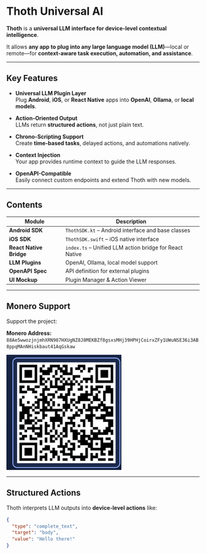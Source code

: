 # Thoth Universal AI

**Thoth** is a **universal LLM interface for device-level contextual intelligence**.

It allows **any app to plug into any large language model (LLM)**—local or remote—for **context-aware task execution, automation, and assistance**.

---

## Key Features

- **Universal LLM Plugin Layer**  
  Plug **Android**, **iOS**, or **React Native** apps into **OpenAI**, **Ollama**, or **local models**.

- **Action-Oriented Output**  
  LLMs return **structured actions**, not just plain text.

- **Chrono-Scripting Support**  
  Create **time-based tasks**, delayed actions, and automations natively.

- **Context Injection**  
  Your app provides runtime context to guide the LLM responses.

- **OpenAPI-Compatible**  
  Easily connect custom endpoints and extend Thoth with new models.

---

## Contents

| Module | Description |
|---|---|
| **Android SDK** | `ThothSDK.kt` – Android interface and base classes |
| **iOS SDK** | `ThothSDK.swift` – iOS native interface |
| **React Native Bridge** | `index.ts` – Unified LLM action bridge for React Native |
| **LLM Plugins** | OpenAI, Ollama, local model support |
| **OpenAPI Spec** | API definition for external plugins |
| **UI Mockup** | Plugin Manager & Action Viewer |

---

## Monero Support

Support the project:

**Monero Address:**  
`88Ae5wwozjnjmhXRN987HXUgNZ8J8MEKBZf8gsxsMHj39HPHjCoirxZFy1UWuNSE36i3AB8ppqMAnNHiskbaut41AqGskaw`

<img src="https://github.com/niyid/niyid/blob/main/monero_wallet.png" alt="Monero Wallet" width="300" height="300">

---

## Structured Actions

Thoth interprets LLM outputs into **device-level actions** like:

```json
{
  "type": "complete_text",
  "target": "body",
  "value": "Hello there!"
}

